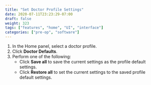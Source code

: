 ```yaml
---
title: "Set Doctor Profile Settings"
date: 2020-07-11T23:23:29-07:00
draft: false
weight: 323
tags: ["features", "home", "UI", "interface"]
categories: ["pre-op", "software"]
---
```


1. In the Home panel, select a doctor profile.
2. Click **Doctor Defaults**.
3. Perform one of the following:
   * Click **Save all** to save the current settings as the profile default settings.
   * Click **Restore all** to set the current settings to the saved profile default settings.
